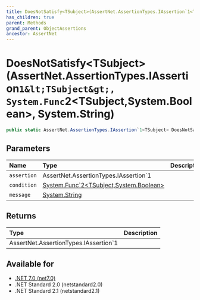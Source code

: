 ```yaml
---
title: DoesNotSatisfy<TSubject>(AssertNet.AssertionTypes.IAssertion`1<TSubject>, System.Func`2<TSubject,System.Boolean>, System.String)
has_children: true
parent: Methods
grand_parent: ObjectAssertions
ancestor: AssertNet
---
```

# DoesNotSatisfy&lt;TSubject&gt;(AssertNet.AssertionTypes.IAssertion`1&lt;TSubject&gt;, System.Func`2&lt;TSubject,System.Boolean&gt;, System.String)

```csharp
public static AssertNet.AssertionTypes.IAssertion`1<TSubject> DoesNotSatisfy<TSubject>(AssertNet.AssertionTypes.IAssertion`1<TSubject> assertion, System.Func`2<TSubject,System.Boolean> condition, System.String message);
```

## Parameters
|Name|Type|Description|
|:-|:-|:-|
|`assertion`|AssertNet.AssertionTypes.IAssertion`1<TSubject>||
|`condition`|[System.Func`2<TSubject,System.Boolean>](https://learn.microsoft.com/en-us/dotnet/api/system.func-2<tsubject,system.boolean>)||
|`message`|[System.String](https://learn.microsoft.com/en-us/dotnet/api/system.string)||

## Returns
|Type|Description|
|:-|:-|
|AssertNet.AssertionTypes.IAssertion`1<TSubject>||

## Available for
- [.NET 7.0 (net7.0)](https://versionsof.net/core/7.0/)
- .NET Standard 2.0 (netstandard2.0)
- .NET Standard 2.1 (netstandard2.1)
